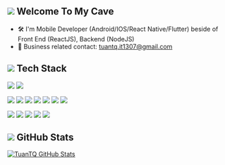## ![](https://mario.wiki.gallery/images/6/66/DK64_Yellow_Banana.gif) Welcome To My Cave 

- 🛠 I'm Mobile Developer (Android/IOS/React Native/Flutter) beside of Front End (ReactJS), Backend (NodeJS)
- 📧 Business related contact: tuantq.it1307@gmail.com

## ![](https://mario.wiki.gallery/images/2/25/DK64_Purple_Banana.gif) Tech Stack
![](https://img.shields.io/badge/OS-Mac-informational?style=flat&logo=apple&logoColor=white&color=blueviolet)
![](https://img.shields.io/badge/OS-Windows-informational?style=flat&logo=windows&logoColor=white&color=blueviolet)

![](https://img.shields.io/badge/Code-HTML5-informational?style=flat&logo=html5&logoColor=white&color=blueviolet)
![](https://img.shields.io/badge/Code-CSS3-informational?style=flat&logo=css3&logoColor=white&color=blueviolet)
![](https://img.shields.io/badge/Code-Koltin-informational?style=flat&logo=php&logoColor=white&color=blueviolet)
![](https://img.shields.io/badge/Code-JavaScript-informational?style=flat&logo=javascript&logoColor=white&color=blueviolet)
![](https://img.shields.io/badge/Code-TypeScript-informational?style=flat&logo=python&logoColor=white&color=blueviolet)
![](https://img.shields.io/badge/Code-Java-informational?style=flat&logo=csharp&logoColor=white&color=blueviolet)
![](https://img.shields.io/badge/Code-NodeJS-informational?style=flat&logo=cplusplus&logoColor=white&color=blueviolet)

![](https://img.shields.io/badge/Shell-Bash-informational?style=flat&logo=gnu-bash&logoColor=white&color=blueviolet)
![](https://img.shields.io/badge/Git-Git-informational?style=flat&logo=git&logoColor=white&color=blueviolet)
![](https://img.shields.io/badge/GitHub-GitHub-informational?style=flat&logo=github&logoColor=white&color=blueviolet)
![](https://img.shields.io/badge/IDE-VSCode-informational?style=flat&logo=visualstudiocode&logoColor=white&color=blueviolet)
![](https://img.shields.io/badge/IDE-AndroidStudio-informational?style=flat&logo=xcode&logoColor=white&color=blueviolet)

## ![](https://mario.wiki.gallery/images/0/00/DK64_Blue_Banana.gif) GitHub Stats 

<a href="https://github.com/">
  <img align="center" src="https://github-readme-stats.vercel.app/api?username=taulantxhakli&show_icons=true&line_height=27&count_private=true&title_color=ffffff&text_color=c9cacc&icon_color=blueviolet&bg_color=1d1f21" alt="TuanTQ  GitHub Stats" />
</a>
